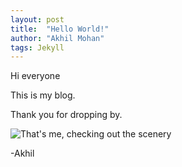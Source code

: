 ```yaml
---
layout: post
title:  "Hello World!"
author: "Akhil Mohan"
tags: Jekyll
---
```


Hi everyone

This is my blog.

Thank you for dropping by.

![That's me, checking out the scenery](https://octodex.github.com/images/akhil.jpg)

-Akhil
